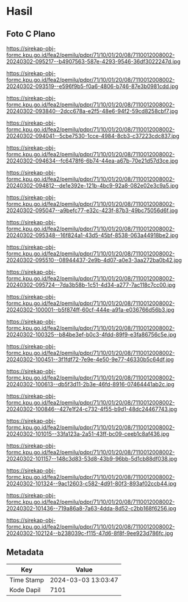 # Hasil

## Foto C Plano

https://sirekap-obj-formc.kpu.go.id/fea2/pemilu/pdpr/71/10/01/20/08/7110012008002-20240302-095217--b4907563-587e-4293-9546-36df3022247d.jpg

https://sirekap-obj-formc.kpu.go.id/fea2/pemilu/pdpr/71/10/01/20/08/7110012008002-20240302-093519--e596f9b5-f0a6-4806-b746-87e3b0981cdd.jpg

https://sirekap-obj-formc.kpu.go.id/fea2/pemilu/pdpr/71/10/01/20/08/7110012008002-20240302-093840--2dcc678a-e2f5-48e6-94f2-59cd8258cbf7.jpg

https://sirekap-obj-formc.kpu.go.id/fea2/pemilu/pdpr/71/10/01/20/08/7110012008002-20240302-094041--5cbe7530-1cce-4984-8cb3-c37223cdc837.jpg

https://sirekap-obj-formc.kpu.go.id/fea2/pemilu/pdpr/71/10/01/20/08/7110012008002-20240302-094634--fc6478f6-6b74-44ea-a67b-70e21d57d3ce.jpg

https://sirekap-obj-formc.kpu.go.id/fea2/pemilu/pdpr/71/10/01/20/08/7110012008002-20240302-094812--de1e392e-121b-4bc9-92a8-082e02e3c9a5.jpg

https://sirekap-obj-formc.kpu.go.id/fea2/pemilu/pdpr/71/10/01/20/08/7110012008002-20240302-095047--a9befc77-e32c-423f-87b3-49bc75056d6f.jpg

https://sirekap-obj-formc.kpu.go.id/fea2/pemilu/pdpr/71/10/01/20/08/7110012008002-20240302-095348--16f824a1-43d5-45bf-8538-063a44918be2.jpg

https://sirekap-obj-formc.kpu.go.id/fea2/pemilu/pdpr/71/10/01/20/08/7110012008002-20240302-095510--08944437-2e9b-4d07-a0e3-3aa272ba0b42.jpg

https://sirekap-obj-formc.kpu.go.id/fea2/pemilu/pdpr/71/10/01/20/08/7110012008002-20240302-095724--7da3b58b-1c51-4d34-a277-7ac118c7cc00.jpg

https://sirekap-obj-formc.kpu.go.id/fea2/pemilu/pdpr/71/10/01/20/08/7110012008002-20240302-100001--b5f874ff-60cf-444e-a91a-e036766d56b3.jpg

https://sirekap-obj-formc.kpu.go.id/fea2/pemilu/pdpr/71/10/01/20/08/7110012008002-20240302-100325--b84be3ef-b0c3-4fdd-89f9-e3fa86756c5e.jpg

https://sirekap-obj-formc.kpu.go.id/fea2/pemilu/pdpr/71/10/01/20/08/7110012008002-20240302-100451--3f1fdf72-7e9e-4e50-9e77-46330b5c64df.jpg

https://sirekap-obj-formc.kpu.go.id/fea2/pemilu/pdpr/71/10/01/20/08/7110012008002-20240302-100613--db5f3d11-2b3e-46fd-8916-07464441ab2c.jpg

https://sirekap-obj-formc.kpu.go.id/fea2/pemilu/pdpr/71/10/01/20/08/7110012008002-20240302-100846--427e1f24-c732-4f55-b9d1-48dc24467743.jpg

https://sirekap-obj-formc.kpu.go.id/fea2/pemilu/pdpr/71/10/01/20/08/7110012008002-20240302-101015--33fa123a-2a51-43ff-bc09-ceeb1c8af436.jpg

https://sirekap-obj-formc.kpu.go.id/fea2/pemilu/pdpr/71/10/01/20/08/7110012008002-20240302-101157--148c3d83-53d8-43b9-96bb-5d1cb88df038.jpg

https://sirekap-obj-formc.kpu.go.id/fea2/pemilu/pdpr/71/10/01/20/08/7110012008002-20240302-101324--9ac12603-c582-4d91-80f3-893af02ccb44.jpg

https://sirekap-obj-formc.kpu.go.id/fea2/pemilu/pdpr/71/10/01/20/08/7110012008002-20240302-101436--719a86a8-7a63-4dda-8d52-c2bb168f6256.jpg

https://sirekap-obj-formc.kpu.go.id/fea2/pemilu/pdpr/71/10/01/20/08/7110012008002-20240302-102124--b238039c-f115-47d6-8f8f-9ee923d786fc.jpg


## Metadata

| Key        | Value               |
| ---------- | ------------------- |
| Time Stamp | 2024-03-03 13:03:47 |
| Kode Dapil | 7101                |



